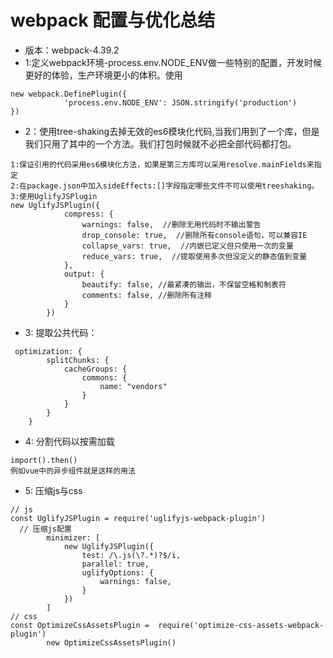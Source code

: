 # webpack 配置与优化总结
* 版本：webpack-4.39.2
* 1:定义webpack环境-process.env.NODE_ENV做一些特别的配置，开发时候更好的体验，生产环境更小的体积。使用
```
new webpack.DefinePlugin({
            'process.env.NODE_ENV': JSON.stringify('production')
})
```
* 2：使用tree-shaking去掉无效的es6模块化代码,当我们用到了一个库，但是我们只用了其中的一个方法。我们打包时候就不必把全部代码都打包。
```
1:保证引用的代码采用es6模块化方法，如果是第三方库可以采用resolve.mainFields来指定
2:在package.json中加入sideEffects:[]字段指定哪些文件不可以使用treeshaking。
3:使用UglifyJSPlugin
new UglifyJSPlugin({
            compress: {
                warnings: false,  //删除无用代码时不输出警告
                drop_console: true,  //删除所有console语句，可以兼容IE
                collapse_vars: true,  //内嵌已定义但只使用一次的变量
                reduce_vars: true,  //提取使用多次但没定义的静态值到变量
            },
            output: {
                beautify: false, //最紧凑的输出，不保留空格和制表符
                comments: false, //删除所有注释
            }
        })
```
* 3: 提取公共代码：
```
 optimization: {
        splitChunks: {
            cacheGroups: {
                commons: {
                    name: "vendors"
                }
            }
        }
    }
```
* 4: 分割代码以按需加载
```
import().then()
例如vue中的异步组件就是这样的用法
```
* 5: 压缩js与css
```
// js
const UglifyJSPlugin = require('uglifyjs-webpack-plugin')
  // 压缩js配置
        minimizer: [
            new UglifyJSPlugin({
                test: /\.js(\?.*)?$/i,
                parallel: true,
                uglifyOptions: {
                    warnings: false,
                }
            })
        ]
// css
const OptimizeCssAssetsPlugin =  require('optimize-css-assets-webpack-plugin')
        new OptimizeCssAssetsPlugin()

```

